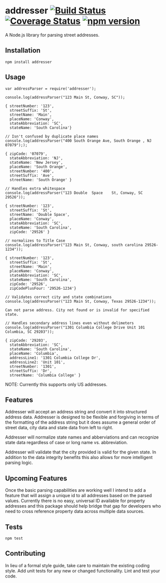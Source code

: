 addresser [![Build Status](https://travis-ci.org/moneals/addresser.svg?branch=master)](https://travis-ci.org/moneals/addresser) [![Coverage Status](https://coveralls.io/repos/github/moneals/addresser/badge.svg?branch=master)](https://coveralls.io/github/moneals/addresser?branch=master) [![npm version](https://badge.fury.io/js/addresser.svg)](https://badge.fury.io/js/addresser)
=========

A Node.js library for parsing street addresses.

## Installation

  `npm install addresser`

## Usage

    var addressParser = require('addresser');

    console.log(addressParser("123 Main St, Conway, SC"));
    
    { streetNumber: '123',
      streetSuffix: 'St',
      streetName: 'Main',
      placeName: 'Conway',
      stateAbbreviation: 'SC',
      stateName: 'South Carolina'}
    
    // Isn't confused by duplicate place names
    console.log(addressParser("400 South Orange Ave, South Orange , NJ 07079"););
    
    { zipCode: '07079',
      stateAbbreviation: 'NJ',
      stateName: 'New Jersey',
      placeName: 'South Orange',
      streetNumber: '400',
      streetSuffix: 'Ave',
      streetName: 'South Orange' }
    
    // Handles extra whitespace
    console.log(addressParser("123 Double  Space    St, Conway, SC 29526"));
    
    { streetNumber: '123',
      streetSuffix: 'St',
      streetName: 'Double Space',
      placeName: 'Conway',
      stateAbbreviation: 'SC',
      stateName: 'South Carolina',
      zipCode: '29526' }
    
    // normalizes to Title Case  
    console.log(addressParser("123 Main St, Conway, south carolina 29526-1234"));
    
    { streetNumber: '123',
      streetSuffix: 'St',
      streetName: 'Main',
      placeName: 'Conway',
      stateAbbreviation: 'SC',
      stateName: 'South Carolina',
      zipCode: '29526',
      zipCodePlusFour: '29526-1234'}
      
    // Validates correct city and state combinations
    console.log(addressParser("123 Main St, Conway, Texas 29526-1234"));
    
    Can not parse address. City not found or is invalid for specified state.
 
    // Handles secondary address lines even without delimeters
    console.log(addressParser("1301 Columbia College Drive Unit 101 Columbia, SC 29203"));

    { zipCode: '29203',
      stateAbbreviation: 'SC',
      stateName: 'South Carolina',
      placeName: 'Columbia',
      addressLine1: '1301 Columbia College Dr',
      addressLine2: 'Unit 101',
      streetNumber: '1301',
      streetSuffix: 'Dr',
      streetName: 'Columbia College' }       
  
  NOTE: Currently this supports only US addresses.
  
## Features

Addresser will accept an address string and convert it into structured address 
data. Addresser is designed to be flexible and forgiving in terms of the 
formatting of the address string but it does assume a general order of street 
data, city data and state data from left to right.

Addresser will normalize state names and abberviations and can recognize state
data regardless of case or long name vs. abbreviation.

Addresser will validate that the city provided is valid for the given state.
In addition to the data integrity benefits this also allows for more intelligent
parsing logic.

## Upcoming Features

Once the basic parsing capabilities are working well I intend to add a 
feature that will assign a unique id to all addresses based on the parsed
values. Currently there is no easy, universal ID available for property
addresses and this package should help bridge that gap for developers who 
need to cross reference property data across multiple data sources.
    
## Tests

  `npm test`

## Contributing

In lieu of a formal style guide, take care to maintain the existing coding 
style. Add unit tests for any new or changed functionality. Lint and test 
your code.